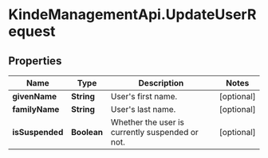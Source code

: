 # KindeManagementApi.UpdateUserRequest

## Properties

Name | Type | Description | Notes
------------ | ------------- | ------------- | -------------
**givenName** | **String** | User&#39;s first name. | [optional] 
**familyName** | **String** | User&#39;s last name. | [optional] 
**isSuspended** | **Boolean** | Whether the user is currently suspended or not. | [optional] 


